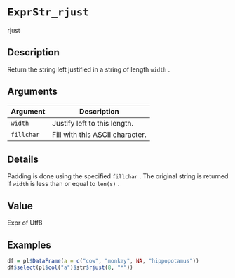 # `ExprStr_rjust`

rjust


## Description

Return the string left justified in a string of length `width` .


## Arguments

Argument      |Description
------------- |----------------
`width`     |     Justify left to this length.
`fillchar`     |     Fill with this ASCII character.


## Details

Padding is done using the specified `fillchar` . The original string is returned if
 `width` is less than or equal to `len(s)` .


## Value

Expr of Utf8


## Examples

```r
df = pl$DataFrame(a = c("cow", "monkey", NA, "hippopotamus"))
df$select(pl$col("a")$str$rjust(8, "*"))
```


